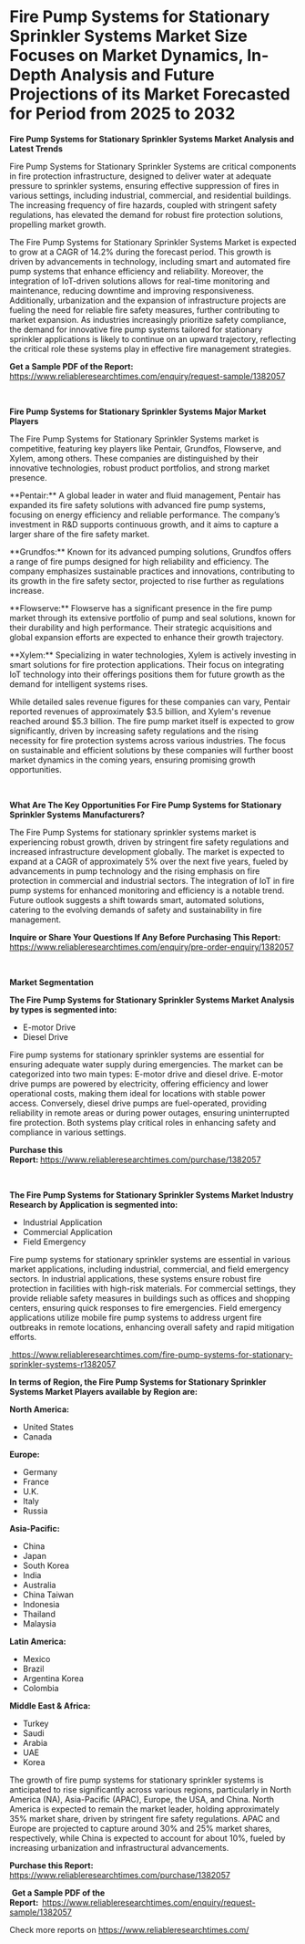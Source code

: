 <p><h1>Fire Pump Systems for Stationary Sprinkler Systems Market Size Focuses on Market Dynamics, In-Depth Analysis and Future Projections of its Market Forecasted for Period from 2025 to 2032</h1></p><p><strong>Fire Pump Systems for Stationary Sprinkler Systems Market Analysis and Latest Trends</strong></p>
<p><p>Fire Pump Systems for Stationary Sprinkler Systems are critical components in fire protection infrastructure, designed to deliver water at adequate pressure to sprinkler systems, ensuring effective suppression of fires in various settings, including industrial, commercial, and residential buildings. The increasing frequency of fire hazards, coupled with stringent safety regulations, has elevated the demand for robust fire protection solutions, propelling market growth.</p><p>The Fire Pump Systems for Stationary Sprinkler Systems Market is expected to grow at a CAGR of 14.2% during the forecast period. This growth is driven by advancements in technology, including smart and automated fire pump systems that enhance efficiency and reliability. Moreover, the integration of IoT-driven solutions allows for real-time monitoring and maintenance, reducing downtime and improving responsiveness. Additionally, urbanization and the expansion of infrastructure projects are fueling the need for reliable fire safety measures, further contributing to market expansion. As industries increasingly prioritize safety compliance, the demand for innovative fire pump systems tailored for stationary sprinkler applications is likely to continue on an upward trajectory, reflecting the critical role these systems play in effective fire management strategies.</p></p>
<p><strong>Get a Sample PDF of the Report:&nbsp;</strong> <a href="https://www.reliableresearchtimes.com/enquiry/request-sample/1382057?utm_campaign=2009&utm_medium=2&utm_source=Github&utm_content=ia&utm_term=24022025&utm_id=fire-pump-systems-for-stationary-sprinkler-systems">https://www.reliableresearchtimes.com/enquiry/request-sample/1382057</a></p>
<p>&nbsp;</p>
<p><strong>Fire Pump Systems for Stationary Sprinkler Systems Major Market Players</strong></p>
<p><p>The Fire Pump Systems for Stationary Sprinkler Systems market is competitive, featuring key players like Pentair, Grundfos, Flowserve, and Xylem, among others. These companies are distinguished by their innovative technologies, robust product portfolios, and strong market presence.</p><p>**Pentair:** A global leader in water and fluid management, Pentair has expanded its fire safety solutions with advanced fire pump systems, focusing on energy efficiency and reliable performance. The company’s investment in R&D supports continuous growth, and it aims to capture a larger share of the fire safety market.</p><p>**Grundfos:** Known for its advanced pumping solutions, Grundfos offers a range of fire pumps designed for high reliability and efficiency. The company emphasizes sustainable practices and innovations, contributing to its growth in the fire safety sector, projected to rise further as regulations increase.</p><p>**Flowserve:** Flowserve has a significant presence in the fire pump market through its extensive portfolio of pump and seal solutions, known for their durability and high performance. Their strategic acquisitions and global expansion efforts are expected to enhance their growth trajectory.</p><p>**Xylem:** Specializing in water technologies, Xylem is actively investing in smart solutions for fire protection applications. Their focus on integrating IoT technology into their offerings positions them for future growth as the demand for intelligent systems rises.</p><p>While detailed sales revenue figures for these companies can vary, Pentair reported revenues of approximately $3.5 billion, and Xylem's revenue reached around $5.3 billion. The fire pump market itself is expected to grow significantly, driven by increasing safety regulations and the rising necessity for fire protection systems across various industries. The focus on sustainable and efficient solutions by these companies will further boost market dynamics in the coming years, ensuring promising growth opportunities.</p></p>
<p>&nbsp;</p>
<p><strong>What Are The Key Opportunities For Fire Pump Systems for Stationary Sprinkler Systems Manufacturers?</strong></p>
<p><p>The Fire Pump Systems for stationary sprinkler systems market is experiencing robust growth, driven by stringent fire safety regulations and increased infrastructure development globally. The market is expected to expand at a CAGR of approximately 5% over the next five years, fueled by advancements in pump technology and the rising emphasis on fire protection in commercial and industrial sectors. The integration of IoT in fire pump systems for enhanced monitoring and efficiency is a notable trend. Future outlook suggests a shift towards smart, automated solutions, catering to the evolving demands of safety and sustainability in fire management.</p></p>
<p><strong>Inquire or Share Your Questions If Any Before Purchasing This Report:</strong> <a href="https://www.reliableresearchtimes.com/enquiry/pre-order-enquiry/1382057?utm_campaign=2009&utm_medium=2&utm_source=Github&utm_content=ia&utm_term=24022025&utm_id=fire-pump-systems-for-stationary-sprinkler-systems">https://www.reliableresearchtimes.com/enquiry/pre-order-enquiry/1382057</a></p>
<p>&nbsp;</p>
<p><strong>Market Segmentation</strong></p>
<p><strong>The Fire Pump Systems for Stationary Sprinkler Systems Market Analysis by types is segmented into:</strong></p>
<p><ul><li>E-motor Drive</li><li>Diesel Drive</li></ul></p>
<p><p>Fire pump systems for stationary sprinkler systems are essential for ensuring adequate water supply during emergencies. The market can be categorized into two main types: E-motor drive and diesel drive. E-motor drive pumps are powered by electricity, offering efficiency and lower operational costs, making them ideal for locations with stable power access. Conversely, diesel drive pumps are fuel-operated, providing reliability in remote areas or during power outages, ensuring uninterrupted fire protection. Both systems play critical roles in enhancing safety and compliance in various settings.</p></p>
<p><strong>Purchase this Report:&nbsp;</strong><a href="https://www.reliableresearchtimes.com/purchase/1382057?utm_campaign=2009&utm_medium=2&utm_source=Github&utm_content=ia&utm_term=24022025&utm_id=fire-pump-systems-for-stationary-sprinkler-systems">https://www.reliableresearchtimes.com/purchase/1382057</a></p>
<p>&nbsp;</p>
<p><strong>The Fire Pump Systems for Stationary Sprinkler Systems Market Industry Research by Application is segmented into:</strong></p>
<p><ul><li>Industrial Application</li><li>Commercial Application</li><li>Field Emergency</li></ul></p>
<p><p>Fire pump systems for stationary sprinkler systems are essential in various market applications, including industrial, commercial, and field emergency sectors. In industrial applications, these systems ensure robust fire protection in facilities with high-risk materials. For commercial settings, they provide reliable safety measures in buildings such as offices and shopping centers, ensuring quick responses to fire emergencies. Field emergency applications utilize mobile fire pump systems to address urgent fire outbreaks in remote locations, enhancing overall safety and rapid mitigation efforts.</p></p>
<p><a href="https://www.reliableresearchtimes.com/fire-pump-systems-for-stationary-sprinkler-systems-r1382057?utm_campaign=2009&utm_medium=2&utm_source=Github&utm_content=ia&utm_term=24022025&utm_id=fire-pump-systems-for-stationary-sprinkler-systems">&nbsp;https://www.reliableresearchtimes.com/fire-pump-systems-for-stationary-sprinkler-systems-r1382057</a></p>
<p><strong>In terms of Region, the Fire Pump Systems for Stationary Sprinkler Systems Market Players available by Region are:</strong></p>
<p>
    <p> <strong> North America: </strong>
        <ul>
            <li>United States</li>
            <li>Canada</li>
        </ul>
        </p> 
    <p> <strong> Europe: </strong>
        <ul>
            <li>Germany</li>
            <li>France</li>
            <li>U.K.</li>
            <li>Italy</li>
            <li>Russia</li>
        </ul>
        </p> 
    <p> <strong> Asia-Pacific: </strong>
        <ul>
            <li>China</li>
            <li>Japan</li>
            <li>South Korea</li>
            <li>India</li>
            <li>Australia</li>
            <li>China Taiwan</li>
            <li>Indonesia</li>
            <li>Thailand</li>
            <li>Malaysia</li>
        </ul>
        </p> 
    <p> <strong> Latin America: </strong>
        <ul>
            <li>Mexico</li>
            <li>Brazil</li>
            <li>Argentina Korea</li>
            <li>Colombia</li>
        </ul>
        </p> 
    <p> <strong> Middle East & Africa: </strong>
        <ul>
            <li>Turkey</li>
            <li>Saudi</li>
            <li>Arabia</li>
            <li>UAE</li>
            <li>Korea</li>
        </ul>
    </p>
    </p>
<p><p>The growth of fire pump systems for stationary sprinkler systems is anticipated to rise significantly across various regions, particularly in North America (NA), Asia-Pacific (APAC), Europe, the USA, and China. North America is expected to remain the market leader, holding approximately 35% market share, driven by stringent fire safety regulations. APAC and Europe are projected to capture around 30% and 25% market shares, respectively, while China is expected to account for about 10%, fueled by increasing urbanization and infrastructural advancements.</p></p>
<p><strong>Purchase this Report: </strong><a href="https://www.reliableresearchtimes.com/purchase/1382057?utm_campaign=2009&utm_medium=2&utm_source=Github&utm_content=ia&utm_term=24022025&utm_id=fire-pump-systems-for-stationary-sprinkler-systems">https://www.reliableresearchtimes.com/purchase/1382057</a></p>
<p>&nbsp;<strong>Get a Sample PDF of the Report:&nbsp;&nbsp;</strong><a href="https://www.reliableresearchtimes.com/enquiry/request-sample/1382057?utm_campaign=2009&utm_medium=2&utm_source=Github&utm_content=ia&utm_term=24022025&utm_id=fire-pump-systems-for-stationary-sprinkler-systems">https://www.reliableresearchtimes.com/enquiry/request-sample/1382057</a></p>
<p><strong></strong></p>
<p>Check more reports on <a href="https://www.reliableresearchtimes.com/?utm_campaign=2009&utm_medium=2&utm_source=Github&utm_content=ia&utm_term=24022025&utm_id=fire-pump-systems-for-stationary-sprinkler-systems">https://www.reliableresearchtimes.com/</a></p>